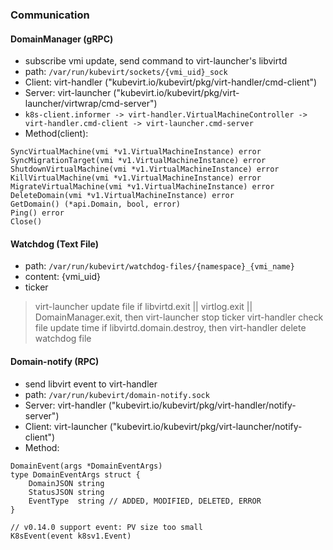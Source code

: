 ### Communication
#### DomainManager (gRPC)
* subscribe vmi update, send command to virt-launcher's libvirtd
* path: `/var/run/kubevirt/sockets/{vmi_uid}_sock`
* Client: virt-handler ("kubevirt.io/kubevirt/pkg/virt-handler/cmd-client")
* Server: virt-launcher ("kubevirt.io/kubevirt/pkg/virt-launcher/virtwrap/cmd-server")
* `k8s-client.informer -> virt-handler.VirtualMachineController -> virt-handler.cmd-client -> virt-launcher.cmd-server`
* Method(client):
```
SyncVirtualMachine(vmi *v1.VirtualMachineInstance) error
SyncMigrationTarget(vmi *v1.VirtualMachineInstance) error
ShutdownVirtualMachine(vmi *v1.VirtualMachineInstance) error
KillVirtualMachine(vmi *v1.VirtualMachineInstance) error
MigrateVirtualMachine(vmi *v1.VirtualMachineInstance) error
DeleteDomain(vmi *v1.VirtualMachineInstance) error
GetDomain() (*api.Domain, bool, error)
Ping() error
Close()
```

#### Watchdog (Text File)
* path: `/var/run/kubevirt/watchdog-files/{namespace}_{vmi_name}`
* content: {vmi_uid}
* ticker
> virt-launcher update file
> if libvirtd.exit || virtlog.exit || DomainManager.exit, then virt-launcher stop ticker
> virt-handler check file update time
> if libvirtd.domain.destroy, then virt-handler delete watchdog file

#### Domain-notify (RPC)
* send libvirt event to virt-handler
* path: `/var/run/kubevirt/domain-notify.sock`
* Server: virt-handler ("kubevirt.io/kubevirt/pkg/virt-handler/notify-server")
* Client: virt-launcher ("kubevirt.io/kubevirt/pkg/virt-launcher/notify-client")
* Method:
```
DomainEvent(args *DomainEventArgs)
type DomainEventArgs struct {
	DomainJSON string
	StatusJSON string
	EventType  string // ADDED, MODIFIED, DELETED, ERROR
}

// v0.14.0 support event: PV size too small 
K8sEvent(event k8sv1.Event)  
```